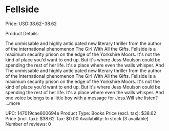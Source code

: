 # Fellside

Price: USD:$38.62-$38.62

Product Details:

The unmissable and highly anticipated new literary thriller from the author of the international phenomenon The Girl With All the Gifts. Fellside is a maximum security prison on the edge of the Yorkshire Moors. It's not the kind of place you'd want to end up. But it's where Jess Moulson could be spending the rest of her life. It's a place where even the walls whisper. And The unmissable and highly anticipated new literary thriller from the author of the international phenomenon The Girl With All the Gifts. Fellside is a maximum security prison on the edge of the Yorkshire Moors. It's not the kind of place you'd want to end up. But it's where Jess Moulson could be spending the rest of her life. It's a place where even the walls whisper. And one voice belongs to a little boy with a message for Jess.Will she listen? ...more

UPC: 147019cae600694e
Product Type: Books
Price (excl. tax): $38.62
Price (incl. tax): $38.62
Tax: $0.00
Availability: In stock (3 available)
Number of reviews: 0